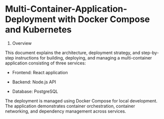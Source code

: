 # Multi-Container-Application-Deployment with Docker Compose and Kubernetes

1. Overview

This document explains the architecture, deployment strategy, and step-by-step instructions for building, deploying, and managing a multi-container application consisting of three services:

* Frontend: React application

* Backend: Node.js API

* Database: PostgreSQL

The deployment is managed using Docker Compose for local development. The application demonstrates container orchestration, container networking, and dependency management across services.
